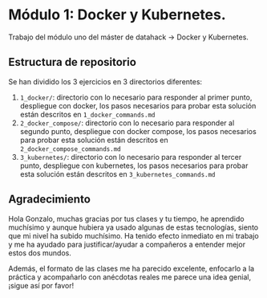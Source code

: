 # Módulo 1: Docker y Kubernetes.
Trabajo del módulo uno del máster de datahack -> Docker y Kubernetes.

## Estructura de repositorio
Se han dividido los 3 ejercicios en 3 directorios diferentes:

1. `1_docker/`: directorio con lo necesario para responder al primer punto, despliegue con docker, los pasos necesarios para probar esta solución están descritos en `1_docker_commands.md`
2. `2_docker_compose/`: directorio con lo necesario para responder al segundo punto, despliegue con docker compose, los pasos necesarios para probar esta solución están descritos en `2_docker_compose_commands.md`
3. `3_kubernetes/`: directorio con lo necesario para responder al tercer punto, despliegue con kubernetes, los pasos necesarios para probar esta solución están descritos en `3_kubernetes_commands.md`

## Agradecimiento

Hola Gonzalo, muchas gracias por tus clases y tu tiempo, he aprendido muchísimo y aunque hubiera ya usado algunas de estas tecnologías, siento que mi nivel ha subido muchísimo. Ha tenido efecto inmediato en mi trabajo y me ha ayudado para justificar/ayudar a compañeros a entender mejor estos dos mundos.

Además, el formato de las clases me ha parecido excelente, enfocarlo a la práctica y acompañarlo con anécdotas reales me parece una idea genial, ¡sigue así por favor!